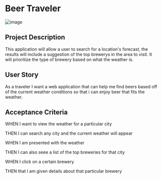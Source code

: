 # Beer Traveler

![image](https://user-images.githubusercontent.com/125073452/228700569-eeda2d9e-4d0b-4a3a-bad5-39d6e473afff.png)

## Project Description
This application will allow a user to search for a location's forecast, the results will include a suggestion of the top brewerys in the area to visit. It will prioritize the type of brewery based on what the weather is.

## User Story
As a traveler I want a web application that can help me find beers based off of the current weather conditions so that i can enjoy beer that fits the weather.

## Acceptance Criteria
WHEN I want to view the weather for a particular city

THEN I can search any city and the current weather will appear

WHEN I am presented with the weather 

THEN I can also seee a list of the top breweries for that city

WHEN I click on a certain brewery 

THEN that I am given details about that particular brewery





